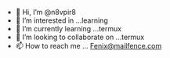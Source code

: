 - 👋 Hi, I’m @n8vpir8
- 👀 I’m interested in ...learning
- 🌱 I’m currently learning ...termux
- 💞️ I’m looking to collaborate on ...termux
- 📫 How to reach me ...
Fenix@mailfence.com
<!---
n8vpir8/n8vpir8 is a ✨ special ✨ repository because its `README.md` (this file) appears on your GitHub profile.
You can click the Preview link to take a look at your changes.
--->
